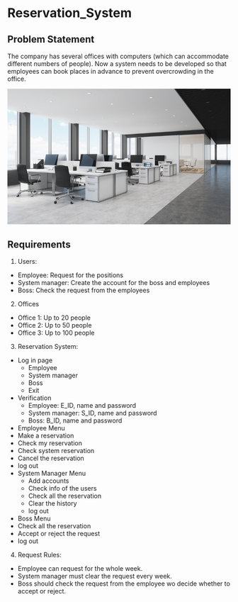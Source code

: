# Reservation_System

## Problem Statement
The company has several offices with computers (which can accommodate different numbers of people). Now a system needs to be developed so that employees can book places in advance to prevent overcrowding in the office.

![image](pics/empty-office-modern-clean.png)

## Requirements
1. Users:
- Employee:         Request for the positions
- System manager:   Create the account for the boss and employees
- Boss:             Check the request from the employees
2. Offices
- Office 1:         Up to 20 people
- Office 2:         Up to 50 people
- Office 3:         Up to 100 people
3. Reservation System:
- Log in page
  - Employee
  - System manager
  - Boss
  - Exit
- Verification
  - Employee:         E_ID, name and password
  - System manager:   S_ID, name and password
  - Boss:             B_ID, name and password
- Employee Menu
 - Make a reservation
 - Check my reservation
 - Check system reservation
 - Cancel the reservation
 - log out
- System Manager Menu
  - Add accounts
  - Check info of the users
  - Check all the reservation
  - Clear the history
  - log out
 - Boss Menu
  - Check all the reservation
  - Accept or reject the request
  - log out
4. Request Rules:
- Employee can request for the whole week.
- System manager must clear the request every week.
- Boss should check the request from the employee wo decide whether to accept or reject.

